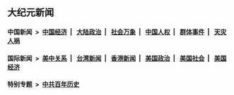 ## 大纪元新闻

#### 中国新闻 &nbsp;>&nbsp; [中国经济](indexes/ncid283/README.md?10152045) &nbsp;| &nbsp; [大陆政治](indexes/ncid277/README.md?10152045) &nbsp;| &nbsp; [社会万象](indexes/ncid282/README.md?10152045) &nbsp;| &nbsp; [中国人权](indexes/ncid278/README.md?10152045) &nbsp;| &nbsp; [群体事件](indexes/ncid279/README.md?10152045) &nbsp;| &nbsp; [天灾人祸](indexes/ncid280/README.md?10152045)

#### 国际新闻 &nbsp;>&nbsp; [美中关系](indexes/nf1412576/README.md?10152045) &nbsp;| &nbsp; [台湾新闻](indexes/ncid1349361/README.md?10152045) &nbsp;| &nbsp; [香港新闻](indexes/ncid1349362/README.md?10152045) &nbsp;| &nbsp; [美国政治](indexes/ncid1078159/README.md?10152045) &nbsp;| &nbsp; [美国社会](indexes/ncid1078160/README.md?10152045) &nbsp;| &nbsp; [美国经济](indexes/ncid1078158/README.md?10152045)

#### 特别专题 &nbsp;>&nbsp; [中共百年历史](https://github.com/epoch-news/epoch-special/blob/master/README.md?10152045)  
